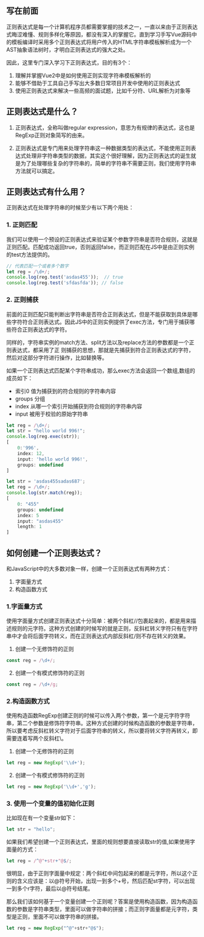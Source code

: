 ## 写在前面
正则表达式是每一个计算机程序员都需要掌握的技术之一，一直以来由于正则表达式晦涩难懂、规则多样化等原因，都没有深入的掌握它。直到学习手写Vue源码中的模板编译时采用多个正则表达式将用户传入的HTML字符串模板解析成为一个AST抽象语法树时，才明白正则表达式的强大之处。

因此，这里专门深入学习下正则表达式，目的有3个：
1. 理解并掌握Vue2中是如何使用正则实现字符串模板解析的
2. 能够不借助于工具自己手写出大多数日常项目开发中使用的正则表达式
3. 使用正则表达式来解决一些高频的面试题，比如千分符、URL解析为对象等

## 正则表达式是什么？
1. 正则表达式，全称叫做regular expression，意思为有规律的表达式，这也是RegExp正则对象简写的由来。

2. 正则表达式是专门用来处理字符串这一种数据类型的表达式，不能使用正则表达式处理非字符串类型的数据，其实这个很好理解，因为正则表达式的诞生就是为了处理哪些复杂的字符串的，简单的字符串不需要正则，我们使用字符串方法就可以搞定。

## 正则表达式有什么用？
正则表达式在处理字符串的时候至少有以下两个用处：
### 1. 正则匹配
我们可以使用一个预设的正则表达式来验证某个参数字符串是否符合规则，这就是正则匹配。匹配成功返回true，否则返回false，而正则匹配在JS中是由正则实例的test方法提供的。
```js
// 代表匹配一个或者多个数字
let reg = /\d+/; 
console.log(reg.test('asdas455'));  // true
console.log(reg.test('sfdasfda')); // false
```

### 2. 正则捕获
前面的正则匹配只能判断出字符串是否符合正则表达式，但是不能获取到具体是哪些字符符合正则表达式。因此JS中的正则实例提供了exec方法，专门用于捕获哪些符合正则表达式的字符。

同样的，字符串实例的match方法、split方法以及replace方法的参数都是一个正则表达式，都采用了正
则捕获的思想，那就是先捕获到符合正则表达式的字符，然后对这部分字符进行操作，比如替换等。

如果一个正则表达式匹配某个字符串成功，那么exec方法会返回一个数组,数组的成员如下：
+ 索引0 值为捕获到的符合规则的字符串内容
+ groups 分组
+ index 从哪一个索引开始捕获到符合规则的字符串内容
+ input 被用于校验的原始字符串

```js
let reg = /\d+/; 
let str = "hello world 996!";
console.log(reg.exec(str));
[   
    0:'996', 
    index: 12,
    input: 'hello world 996!',
    groups: undefined
]
```

```js
let str = 'asdas455sadas687';
let reg = /\d+/;
console.log(str.match(reg));
[
	0: "455"
	groups: undefined
	index: 5
	input: "asdas455"
	length: 1
]
```

## 如何创建一个正则表达式？
和JavaScript中的大多数对象一样，创建一个正则表达式有两种方式：
1. 字面量方式
2. 构造函数方式

### 1.字面量方式
使用字面量方式创建正则表达式十分简单：被两个斜杠//包裹起来的，都是用来描述规则的元字符。这种方式创建的时候写的就是正则，反斜杠转义字符只有在字符串中才会将后面字符转义，而在正则表达式内部反斜杠/则不存在转义的效果。

1. 创建一个无修饰符的正则
```js
const reg = /\d+/;
```
2. 创建一个有模式修饰符的正则
```js
const reg = /\d+/g;
```
### 2.构造函数方式
使用构造函数RegExp创建正则的时候可以传入两个参数，第一个是元字符字符串，第二个参数是修饰符字符串。这种方式创建的时候构造函数的参数是字符串，所以要考虑反斜杠转义字符对于后面字符串的转义，所以要将转义字符再转义，即需要连着写两个反斜杠\\。

1. 创建一个无修饰符的正则
```js
let reg = new RegExp('\\d+');
```
2. 创建一个有模式修饰符的正则
```js
let reg = new RegExp('\\d+','g');
```

### 3. 使用一个变量的值初始化正则
比如现在有一个变量str如下：
```js
let str = "hello";
```
如果我们希望创建一个正则表达式，里面的规则想要直接读取str的值,如果使用字面量的方式：
```js
let reg = /^@"+str+"@$/;
```
很明显，由于正则字面量中规定：两个斜杠中间包起来的都是元字符，所以这个正则的含义应该是：以@符号开始，出现一到多个+号，然后匹配st字符，可以出现一到多个r字符，最后以@符号结尾。

那么我们该如何基于一个变量创建一个正则呢？答案是使用构造函数，因为构造函数的参数是字符串类型，里面可以做字符串的拼接；而正则字面量都是元字符，类型是正则，里面不可以做字符串的拼接。
```js
let reg = new RegExp("^@"+str+"@$");
```